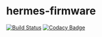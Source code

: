 # hermes-firmware
[![Build Status](https://travis-ci.org/project-hermes/hermes-firmware.svg?branch=master)](https://travis-ci.org/project-hermes/hermes-firmware)
[![Codacy Badge](https://api.codacy.com/project/badge/Grade/3a73dc4f05684f4e8d8ff7b8446ddbcb)](https://www.codacy.com/app/project-hermes/hermes-firmware?utm_source=github.com&amp;utm_medium=referral&amp;utm_content=project-hermes/hermes-firmware&amp;utm_campaign=Badge_Grade)
